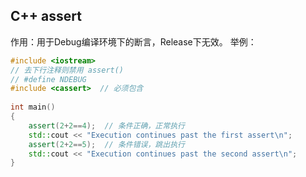 ## C++ assert
作用：用于Debug编译环境下的断言，Release下无效。
举例： 
```  C++
#include <iostream>
// 去下行注释则禁用 assert()
// #define NDEBUG
#include <cassert>  // 必须包含
 
int main()
{
    assert(2+2==4);  // 条件正确，正常执行
    std::cout << "Execution continues past the first assert\n";
    assert(2+2==5);  // 条件错误，跳出执行
    std::cout << "Execution continues past the second assert\n";
}
```
